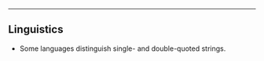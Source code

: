 ---

## Linguistics

- Some languages distinguish single- and double-quoted strings.

<!--

- Some languages _interpolate_ variables directly within strings.

- Some languages specify custom _here file_ delimiters.

- `print()` vs `say()`

- Some distinguish concatenation and addition operators.

- Some languages freely _coerce_ numeric values into strings.

- `printf()`

fmt = "The value of %s is roughly %1.2f" % ('PI', math.pi)

-->
